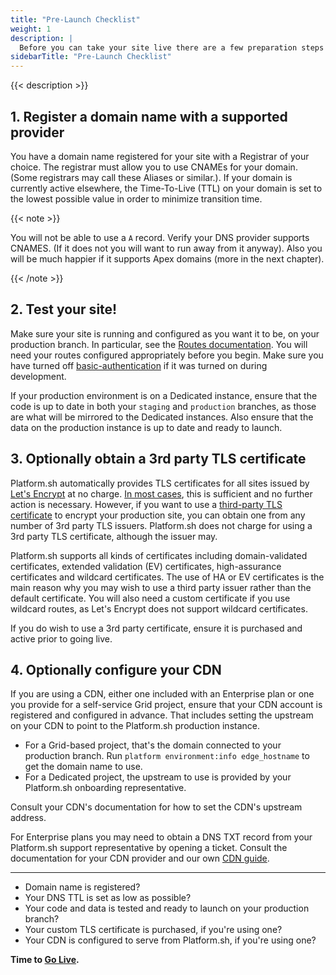 ```yaml
---
title: "Pre-Launch Checklist"
weight: 1
description: |
  Before you can take your site live there are a few preparation steps to take.
sidebarTitle: "Pre-Launch Checklist"
---
```


{{< description >}}

## 1. Register a domain name with a supported provider

You have a domain name registered for your site with a Registrar of your choice.
The registrar must allow you to use CNAMEs for your domain.
(Some registrars may call these Aliases or similar.).
If your domain is currently active elsewhere,
the Time-To-Live (TTL) on your domain is set to the lowest possible value in order to minimize transition time.

{{< note >}}

You will not be able to use a `A` record.
Verify your DNS provider supports CNAMES.
(If it does not you will want to run away from it anyway).
Also you will be much happier if it supports Apex domains (more in the next chapter).

{{< /note >}}

## 2. Test your site!

Make sure your site is running and configured as you want it to be, on your production branch.
In particular, see the [Routes documentation](/configuration/routes/_index.md).
You will need your routes configured appropriately before you begin.
Make sure you have turned off [basic-authentication](/administration/web/configure-environment.md) if it was turned on during development.

If your production environment is on a Dedicated instance,
ensure that the code is up to date in both your `staging` and `production` branches,
as those are what will be mirrored to the Dedicated instances.
Also ensure that the data on the production instance is up to date and ready to launch.

## 3. Optionally obtain a 3rd party TLS certificate

Platform.sh automatically provides TLS certificates for all sites issued by [Let's Encrypt](https://letsencrypt.org/) at no charge.
[In most cases](../configuration/routes/https.md#limits), this is sufficient and no further action is necessary.
However, if you want to use a [third-party TLS certificate](./steps/tls.md) to encrypt your production site,
you can obtain one from any number of 3rd party TLS issuers.
Platform.sh does not charge for using a 3rd party TLS certificate, although the issuer may.

Platform.sh supports all kinds of certificates including domain-validated certificates,
extended validation (EV) certificates, high-assurance certificates and wildcard certificates.
The use of HA or EV certificates is the main reason why you may wish to use a third party issuer rather than the default certificate.
You will also need a custom certificate if you use wildcard routes, as Let's Encrypt does not support wildcard certificates.

If you do wish to use a 3rd party certificate, ensure it is purchased and active prior to going live.

## 4. Optionally configure your CDN

If you are using a CDN, either one included with an Enterprise plan or one you provide for a self-service Grid project,
ensure that your CDN account is registered and configured in advance.
That includes setting the upstream on your CDN to point to the Platform.sh production instance.

* For a Grid-based project, that's the domain connected to your production branch.
  Run `platform environment:info edge_hostname` to get the domain name to use.
* For a Dedicated project, the upstream to use is provided by your Platform.sh onboarding representative.

Consult your CDN's documentation for how to set the CDN's upstream address.

For Enterprise plans you may need to obtain a DNS TXT record from your Platform.sh support representative by opening a ticket.
Consult the documentation for your CDN provider and our own [CDN guide](/domains/cdn/_index.md).

---

* Domain name is registered?
* Your DNS TTL is set as low as possible?
* Your code and data is tested and ready to launch on your production branch?
* Your custom TLS certificate is purchased, if you're using one?
* Your CDN is configured to serve from Platform.sh, if you're using one?

**Time to [Go Live](/domains/quick-start.md).**